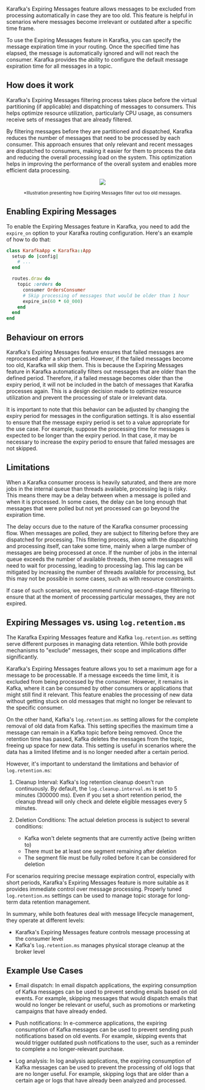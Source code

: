 Karafka's Expiring Messages feature allows messages to be excluded from processing automatically in case they are too old. This feature is helpful in scenarios where messages become irrelevant or outdated after a specific time frame.

To use the Expiring Messages feature in Karafka, you can specify the message expiration time in your routing. Once the specified time has elapsed, the message is automatically ignored and will not reach the consumer. Karafka provides the ability to configure the default message expiration time for all messages in a topic.

## How does it work

Karafka's Expiring Messages filtering process takes place before the virtual partitioning (if applicable) and dispatching of messages to consumers. This helps optimize resource utilization, particularly CPU usage, as consumers receive sets of messages that are already filtered.

By filtering messages before they are partitioned and dispatched, Karafka reduces the number of messages that need to be processed by each consumer. This approach ensures that only relevant and recent messages are dispatched to consumers, making it easier for them to process the data and reducing the overall processing load on the system. This optimization helps in improving the performance of the overall system and enables more efficient data processing.

<p align="center">
  <img src="https://cdn.karafka.io/assets/misc/charts/expiring_messages_flow.svg" />
</p>
<p align="center">
  <small>*Illustration presenting how Expiring Messages filter out too old messages.
  </small>
</p>

## Enabling Expiring Messages

To enable the Expiring Messages feature in Karafka, you need to add the `expire_on` option to your Karafka routing configuration. Here's an example of how to do that:

```ruby
class KarafkaApp < Karafka::App
  setup do |config|
    # ...
  end

  routes.draw do
    topic :orders do
      consumer OrdersConsumer
      # Skip processing of messages that would be older than 1 hour
      expire_in(60 * 60_000)
    end
  end
end
```

## Behaviour on errors

Karafka's Expiring Messages feature ensures that failed messages are reprocessed after a short period. However, if the failed messages become too old, Karafka will skip them. This is because the Expiring Messages feature in Karafka automatically filters out messages that are older than the defined period. Therefore, if a failed message becomes older than the expiry period, it will not be included in the batch of messages that Karafka processes again. This is a design decision made to optimize resource utilization and prevent the processing of stale or irrelevant data.

It is important to note that this behavior can be adjusted by changing the expiry period for messages in the configuration settings. It is also essential to ensure that the message expiry period is set to a value appropriate for the use case. For example, suppose the processing time for messages is expected to be longer than the expiry period. In that case, it may be necessary to increase the expiry period to ensure that failed messages are not skipped.

## Limitations

When a Karafka consumer process is heavily saturated, and there are more jobs in the internal queue than threads available, processing lag is risky. This means there may be a delay between when a message is polled and when it is processed. In some cases, the delay can be long enough that messages that were polled but not yet processed can go beyond the expiration time.

The delay occurs due to the nature of the Karafka consumer processing flow. When messages are polled, they are subject to filtering before they are dispatched for processing. This filtering process, along with the dispatching and processing itself, can take some time, mainly when a large number of messages are being processed at once. If the number of jobs in the internal queue exceeds the number of available threads, then some messages will need to wait for processing, leading to processing lag. This lag can be mitigated by increasing the number of threads available for processing, but this may not be possible in some cases, such as with resource constraints.

If case of such scenarios, we recommend running second-stage filtering to ensure that at the moment of processing particular messages, they are not expired.

## Expiring Messages vs. using `log.retention.ms`

The Karafka Expiring Messages feature and Kafka `log.retention.ms` setting serve different purposes in managing data retention. While both provide mechanisms to "exclude" messages, their scope and implications differ significantly.

Karafka's Expiring Messages feature allows you to set a maximum age for a message to be processable. If a message exceeds the time limit, it is excluded from being processed by the consumer. However, it remains in Kafka, where it can be consumed by other consumers or applications that might still find it relevant. This feature enables the processing of new data without getting stuck on old messages that might no longer be relevant to the specific consumer.

On the other hand, Kafka's `log.retention.ms` setting allows for the complete removal of old data from Kafka. This setting specifies the maximum time a message can remain in a Kafka topic before being removed. Once the retention time has passed, Kafka deletes the messages from the topic, freeing up space for new data. This setting is useful in scenarios where the data has a limited lifetime and is no longer needed after a certain period.

However, it's important to understand the limitations and behavior of `log.retention.ms`:

1. Cleanup Interval: Kafka's log retention cleanup doesn't run continuously. By default, the `log.cleanup.interval.ms` is set to 5 minutes (300000 ms). Even if you set a short retention period, the cleanup thread will only check and delete eligible messages every 5 minutes.

2. Deletion Conditions: The actual deletion process is subject to several conditions:

   - Kafka won't delete segments that are currently active (being written to)
   - There must be at least one segment remaining after deletion
   - The segment file must be fully rolled before it can be considered for deletion

For scenarios requiring precise message expiration control, especially with short periods, Karafka's Expiring Messages feature is more suitable as it provides immediate control over message processing. Properly tuned `log.retention.ms` settings can be used to manage topic storage for long-term data retention management.

In summary, while both features deal with message lifecycle management, they operate at different levels:

- Karafka's Expiring Messages feature controls message processing at the consumer level
- Kafka's `log.retention.ms` manages physical storage cleanup at the broker level

## Example Use Cases

- Email dispatch: In email dispatch applications, the expiring consumption of Kafka messages can be used to prevent sending emails based on old events. For example, skipping messages that would dispatch emails that would no longer be relevant or useful, such as promotions or marketing campaigns that have already ended.

- Push notifications: In e-commerce applications, the expiring consumption of Kafka messages can be used to prevent sending push notifications based on old events. For example, skipping events that would trigger outdated push notifications to the user, such as a reminder to complete a no longer-relevant purchase.

- Log analysis: In log analysis applications, the expiring consumption of Kafka messages can be used to prevent the processing of old logs that are no longer useful. For example, skipping logs that are older than a certain age or logs that have already been analyzed and processed.
